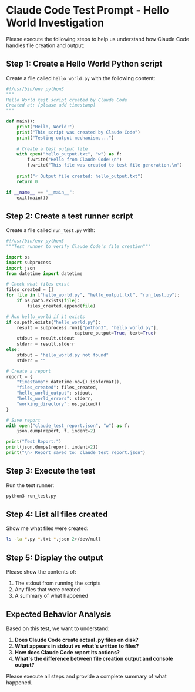 # Claude Code Test Prompt - Hello World Investigation

Please execute the following steps to help us understand how Claude Code handles file creation and output:

## Step 1: Create a Hello World Python script

Create a file called `hello_world.py` with the following content:

```python
#!/usr/bin/env python3
"""
Hello World test script created by Claude Code
Created at: [please add timestamp]
"""

def main():
    print("Hello, World!")
    print("This script was created by Claude Code")
    print("Testing output mechanisms...")
    
    # Create a test output file
    with open("hello_output.txt", "w") as f:
        f.write("Hello from Claude Code!\n")
        f.write("This file was created to test file generation.\n")
    
    print("✓ Output file created: hello_output.txt")
    return 0

if __name__ == "__main__":
    exit(main())
```

## Step 2: Create a test runner script

Create a file called `run_test.py` with:

```python
#!/usr/bin/env python3
"""Test runner to verify Claude Code's file creation"""

import os
import subprocess
import json
from datetime import datetime

# Check what files exist
files_created = []
for file in ["hello_world.py", "hello_output.txt", "run_test.py"]:
    if os.path.exists(file):
        files_created.append(file)

# Run hello_world if it exists
if os.path.exists("hello_world.py"):
    result = subprocess.run(["python3", "hello_world.py"], 
                          capture_output=True, text=True)
    stdout = result.stdout
    stderr = result.stderr
else:
    stdout = "hello_world.py not found"
    stderr = ""

# Create a report
report = {
    "timestamp": datetime.now().isoformat(),
    "files_created": files_created,
    "hello_world_output": stdout,
    "hello_world_errors": stderr,
    "working_directory": os.getcwd()
}

# Save report
with open("claude_test_report.json", "w") as f:
    json.dump(report, f, indent=2)

print("Test Report:")
print(json.dumps(report, indent=2))
print("\n✓ Report saved to: claude_test_report.json")
```

## Step 3: Execute the test

Run the test runner:

```bash
python3 run_test.py
```

## Step 4: List all files created

Show me what files were created:

```bash
ls -la *.py *.txt *.json 2>/dev/null
```

## Step 5: Display the output

Please show the contents of:
1. The stdout from running the scripts
2. Any files that were created
3. A summary of what happened

## Expected Behavior Analysis

Based on this test, we want to understand:
1. **Does Claude Code create actual .py files on disk?**
2. **What appears in stdout vs what's written to files?**
3. **How does Claude Code report its actions?**
4. **What's the difference between file creation output and console output?**

Please execute all steps and provide a complete summary of what happened.